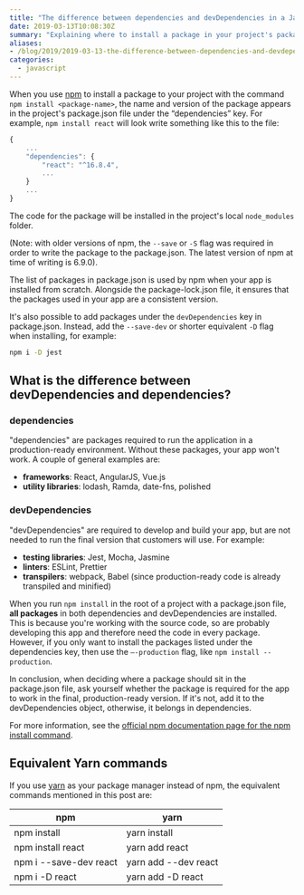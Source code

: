 ```yaml
---
title: "The difference between dependencies and devDependencies in a JavaScript project"
date: 2019-03-13T10:08:30Z
summary: "Explaining where to install a package in your project's package.json file: dependencies or devDependencies."
aliases:
- /blog/2019/2019-03-13-the-difference-between-dependencies-and-devdependencies-in-package-json/
categories:
  - javascript
---
```


When you use [npm](https://www.npmjs.com/) to install a package to your project with the command `npm install <package-name>`, the name and version of the package appears in the project's package.json file under the “dependencies” key. For example, `npm install react` will look write something like this to the file:

```js
{
    ...
    "dependencies": {
        "react": "^16.8.4",
        ...
    }
    ...
}
```

The code for the package will be installed in the project's local `node_modules` folder.

(Note: with older versions of npm, the `--save` or `-S` flag was required in order to write the package to the package.json. The latest version of npm at time of writing is 6.9.0).

The list of packages in package.json is used by npm when your app is installed from scratch. Alongside the package-lock.json file, it ensures that the packages used in your app are a consistent version.

It's also possible to add packages under the `devDependencies` key in package.json. Instead, add the `--save-dev` or shorter equivalent `-D` flag when installing, for example:

```sh
npm i -D jest
```

## What is the difference between devDependencies and dependencies?

### dependencies

"dependencies" are packages required to run the application in a production-ready environment. Without these packages, your app won't work. A couple of general examples are:

- **frameworks**: React, AngularJS, Vue.js
- **utility libraries**: lodash, Ramda, date-fns, polished

### devDependencies

"devDependencies" are required to develop and build your app, but are not needed to run the final version that customers will use. For example:

- **testing libraries**: Jest, Mocha, Jasmine
- **linters**: ESLint, Prettier
- **transpilers**: webpack, Babel (since production-ready code is already transpiled and minified)

When you run `npm install` in the root of a project with a package.json file, **all packages** in both dependencies and devDependencies are installed. This is because you're working with the source code, so are probably developing this app and therefore need the code in every package. However, if you only want to install the packages listed under the dependencies key, then use the `—-production` flag, like `npm install --production`.

In conclusion, when deciding where a package should sit in the package.json file, ask yourself whether the package is required for the app to work in the final, production-ready version. If it's not, add it to the devDependencies object, otherwise, it belongs in dependencies.

For more information, see the [official npm documentation page for the npm install command](https://docs.npmjs.com/cli/install).

## Equivalent Yarn commands

If you use [yarn](https://yarnpkg.com/) as your package manager instead of npm, the equivalent commands mentioned in this post are:

| npm                    | yarn                 |
| ---------------------- | -------------------- |
| npm install            | yarn install         |
| npm install react      | yarn add react       |
| npm i --save-dev react | yarn add --dev react |
| npm i -D react         | yarn add -D react    |
